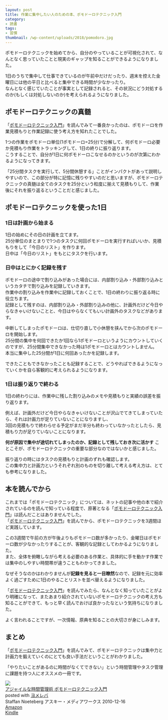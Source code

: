 ```yaml
---
layout: post
title: 作業に集中したい人のための本、ポモドーロテクニック入門
category:
- 読書
tags:
- 習慣
thumbnail: /wp-content/uploads/2018/pomodoro.jpg
---
```

ポモドーロテクニックを始めてから、自分のやっていることが可視化されて、なんとなく思っていたことと現実のギャップを知ることができるようになりました。  

1日のうちで集中して仕事できているのが午前中だけだったり、週末を控えた金曜日には他の平日と比べると集中できる時間が少なかったり。  
なんとなく感じていたことが事実として記録されると、その状況にどう対処するのか(もしくは対処しないのか)を考えられるようになりました。

## ポモドーロテクニックの真髄
「[ポモドーロテクニック入門](https://amzn.to/2BGjdkh)」を読んでみて一番良かったのは、ポモドーロを作業見積もりと作業記録に使う考え方を知れたことでした。

1つの作業をポモドーロ単位(1ポモドーロ=25分)で分解して、何ポモドーロ必要か見積もり作業をトラッキングして、1日の終りに振り返ります。  
こうすることで、自分が1日に何ポモドーロこなせるのかというのが次第にわかるようになってきます。

「25分間タスクを実行して、5分間休憩する」ことがインパクトがあって説明しやすいので、この部分が特に記憶に残りやすいのだと思いますが、ポモドーロテクニックの真髄は全てのタスクを25分という粒度に揃えて見積もりして、作業後にそれを振り返るということだと感じました。  

## ポモドーロテクニックを使った1日
### 1日は計画から始まる
1日の始めにその日の計画を立てます。  
25分単位のまとまりで1つのタスクに何回ポモドーロを実行すればいいか、見積もりをして「今日のリスト」を作ります。  
日中は「今日のリスト」をもとにタスクを行います。

### 日中はとにかく記録を残す
ポモドーロの途中で割り込みがあった場合には、内部割り込み・外部割り込みというカタチで割り込みを記録していきます。  
作業中の割り込みを作業中に記録しておくことで、1日の終わりに振り返る時に役立ちます。  
記録として残すのは、内部割り込み・外部割り込みの他に、計画外だけど今日やらなきゃいけないことと、今日はやらなくてもいい計画外のタスクなどがあります。

中断してしまったポモドーロは、仕切り直しで小休憩を挟んでから次のポモドーロを開始します。  
25分間の集中を何回できたか1回なら1ポモドーロというようにカウントしていくのですが、25分間集中できなかった時は1ポモドーロとはカウントしません。  
本当に集中した25分間が1日に何回あったかを記録します。

できたこともできなかったことも記録することで、どうやればできるようになっていくかを自ら客観的に考えられるようになります。

### 1日は振り返りで終わる
1日の終わりには、作業中に残した割り込みのメモや見積もりと実績の誤差を振り返ります。

例えば、計画外だけど今日やらなきゃいけないことが沢山でてきてしまっていたら、それは計画力が足りていないことになりますし、  
3回の見積もりで終わらせる予定がまだ半分も終わっていなかったとしたら、見積もり力が足りていないことになります。

**何が原因で集中が途切れてしまったのか、記録として残しておき次に活かす** ことこそが、ポモドーロテクニックの重要な部分なのではないかと感じました。

振り返りの時にはタスクの見積もりと計画のずれも確認します。  
この集中力と計画力というそれぞれ別のものを切り離して考える考え方は、とても参考になりました。

## 本を読んでから
これまでは「ポモドーロテクニック」については、ネットの記事や他の本で紹介されているのを読んで知っている程度で、原著となる「[ポモドーロテクニック入門](https://amzn.to/2BGjdkh)」は読んだことはありませんでした。  
「[ポモドーロテクニック入門](https://amzn.to/2BGjdkh)」を読んでから、ポモドーロテクニックを3週間ほど実践しています。

この3週間で午前の方が午後よりもポモドーロ数が多かったり、金曜日はポモドーロ数が少なかったりすることが、客観的な記録としてわかるようになりました。  
また、全体を俯瞰しながら考える必要のある作業と、具体的に手を動かす作業では集中のしやすい時間帯が違うこともわかってきました。

なぜそうなのかはわかりませんが**記録を見ると一目瞭然**なので、記録を元に効率よく過ごすために1日のやることリストを並べ替えるようになりました。

「[ポモドーロテクニック入門](https://amzn.to/2BGjdkh)」を読んでみたら、なんとなく知っていたことがより明確になって、またあまり紹介されていないポモドーロテクニックの考え方も知ることができて、もっと早く読んでおけば良かったなという気持ちになりました。

よく言われることですが、一次情報、原典を知ることの大切さが身にしみます。
## まとめ
「[ポモドーロテクニック入門](https://amzn.to/2BGjdkh)」を読んでみて、ポモドーロテクニックは集中力と計画力を鍛えていくのにとても良い手法だということがわかりました。

「やりたいことがあるのに時間がなくてできない」という時間管理やタスク管理に課題を持つ人にオススメの一冊です。
<div class="cstmreba"><div class="booklink-box"><div class="booklink-image"><a href="https://www.amazon.co.jp/exec/obidos/asin/4048689525/same22/" target="_blank" ><img src="https://images-fe.ssl-images-amazon.com/images/I/51ByQvQe1%2BL._SL160_.jpg" style="border: none;" /></a></div><div class="booklink-info"><div class="booklink-name"><a href="https://www.amazon.co.jp/exec/obidos/asin/4048689525/same22/" target="_blank" >アジャイルな時間管理術 ポモドーロテクニック入門</a><div class="booklink-powered-date">posted with <a href="https://yomereba.com" rel="nofollow" target="_blank">ヨメレバ</a></div></div><div class="booklink-detail">Staffan Noeteberg アスキー・メディアワークス 2010-12-16    </div><div class="booklink-link2"><div class="shoplinkamazon"><a href="https://www.amazon.co.jp/exec/obidos/asin/4048689525/same22/" target="_blank" >Amazon</a></div><div class="shoplinkkindle"><a href="https://www.amazon.co.jp/gp/search?keywords=%83A%83W%83%83%83C%83%8B%82%C8%8E%9E%8A%D4%8A%C7%97%9D%8Fp%20%83%7C%83%82%83h%81%5B%83%8D%83e%83N%83j%83b%83N%93%FC%96%E5&__mk_ja_JP=%83J%83%5E%83J%83i&url=node%3D2275256051&tag=same22" target="_blank" >Kindle</a></div>                              	  	  	  	  	</div></div><div class="booklink-footer"></div></div></div>
